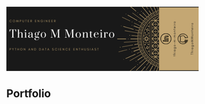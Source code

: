 ![banner pessoal](https://github.com/ThiagoMMonteiro/Portfolio/blob/master/Thiago%20M%20Monteiro.png)

# Portfolio
